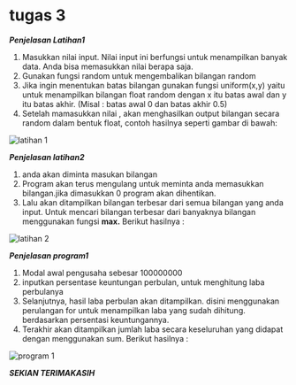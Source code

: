 # tugas 3
 _**Penjelasan Latihan1**_
 1. Masukkan nilai input. Nilai input ini berfungsi untuk menampilkan banyak data. Anda bisa memasukkan nilai berapa saja.
 2. Gunakan fungsi random untuk mengembalikan bilangan random
 3. Jika ingin menentukan batas bilangan gunakan fungsi uniform(x,y) yaitu untuk menampilkan bilangan float random dengan x itu batas awal dan y itu batas akhir. (Misal : batas awal 0 dan batas akhir 0.5)
 4. Setelah mamasukkan nilai , akan menghasilkan output bilangan secara random dalam bentuk float, contoh hasilnya seperti gambar di bawah:

![latihan 1 ](https://user-images.githubusercontent.com/56957271/68447765-aa1ec980-0213-11ea-83e2-d681d313dee5.JPG)

_**Penjelasan latihan2**_
 1. anda akan diminta masukan bilangan
 2. Program akan terus mengulang untuk meminta anda memasukkan bilangan.jika dimasukkan 0 program akan dihentikan.
 3. Lalu akan ditampilkan bilangan terbesar dari semua bilangan yang anda input. Untuk mencari bilangan terbesar dari banyaknya bilangan menggunakan fungsi **max.** Berikut hasilnya :

![latihan 2](https://user-images.githubusercontent.com/56957271/68393160-07783380-019e-11ea-8a27-914689c7fcc6.JPG)

_**Penjelasan program1**_
1. Modal awal pengusaha sebesar 100000000
2. inputkan persentase keuntungan perbulan, untuk menghitung laba perbulanya
3. Selanjutnya, hasil laba perbulan akan ditampilkan. disini menggunakan perulangan for untuk menampilkan laba yang sudah dihitung. berdasarkan persentasi keuntungannya.
4. Terakhir akan ditampilkan jumlah laba secara keseluruhan yang didapat dengan menggunakan sum. Berikut hasilnya :

![program 1](https://user-images.githubusercontent.com/56957271/68393380-82414e80-019e-11ea-8d25-3e5cbdf14954.JPG)

_**SEKIAN TERIMAKASIH**_
